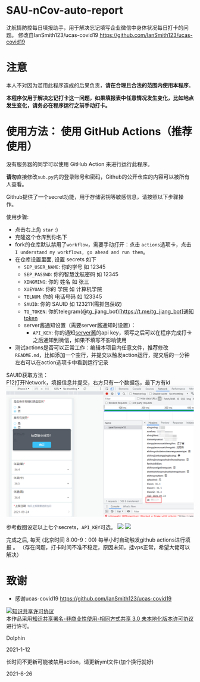 # SAU-nCov-auto-report
沈航情防控每日填报助手，用于解决忘记填写企业微信中身体状况每日打卡的问题。
修改自IanSmith123/ucas-covid19 https://github.com/IanSmith123/ucas-covid19


# 注意
本人不对因为滥用此程序造成的后果负责，**请在合理且合法的范围内使用本程序**。

**本程序仅用于解决忘记打卡这一问题，如果填报表中任意情况发生变化，比如地点发生变化，请务必在程序运行之前手动打卡。**




# 使用方法： 使用 GitHub Actions（推荐使用）
没有服务器的同学可以使用 GitHub Action 来进行运行此程序。

**请勿**直接修改`sub.py`内的登录账号和密码，Github的公开仓库的内容可以被所有人查看。

Github提供了一个secret功能，用于存储密钥等敏感信息，请按照以下步骤操作。

使用步骤:
- 点击右上角 `star` :)
- 克隆这个仓库到你名下
- fork的仓库默认禁用了`workflow`，需要手动打开：点击 `actions`选项卡，点击`I understand my workflows, go ahead and run them`。
- 在仓库设置里面, 设置 secrets 如下
   - `SEP_USER_NAME`: 你的学号 如 12345
  - `SEP_PASSWD`: 你的智慧沈航密码 如 12345
  - `XINGMING`: 你的 姓名 如 张三
  - `XUEYUAN`: 你的 学院 如 计算机学院
  - `TELNUM`: 你的 电话号码 如 123345
  - `SAUID`: 你的 SAUID 如 123211(需抓包获取)
  - `TG_TOKEN`: 你的telegram(@tg_jiang_bot)[https://t.me/tg_jiang_bot]通知token
  - server酱通知设置（需要server酱通知时设置）：
    - `API_KEY`: 你的通知[server酱](http://sc.ftqq.com/3.version)的api key，填写之后可以在程序完成打卡之后通知到微信，如果不填写不影响使用
- 测试actions是否可以正常工作：编辑本项目内任意文件，推荐修改`README.md`，比如添加一个空行，并提交以触发action运行，提交后的一分钟左右可以在action选项卡中看到运行记录

  
SAUID获取方法：   
F12打开Network，填报信息并提交，右方只有一个数据包，最下方有id
![](sauid.png)



参考截图设定以上七个secrets，`API_KEY`可选。
![](setting.png)
![](secrets.jpg)

完成之后, 每天  (北京时间 8:00-9：00) 每半小时自动触发github actions进行填报 。
（存在问题，打卡时间不准不稳定，原因未知，挂vps正常，希望大佬可以解决）


# 致谢
- 感谢ucas-covid19 https://github.com/IanSmith123/ucas-covid19


<a rel="license" href="http://creativecommons.org/licenses/by-nc-sa/3.0/"><img alt="知识共享许可协议" style="border-width:0" src="https://i.creativecommons.org/l/by-nc-sa/3.0/88x31.png" /></a><br />本作品采用<a rel="license" href="http://creativecommons.org/licenses/by-nc-sa/3.0/">知识共享署名-非商业性使用-相同方式共享 3.0 未本地化版本许可协议</a>进行许可。

Dolphin

2021-1-12



长时间不更新可能被禁用action，请更新yml文件(加个换行就好)

2021-6-26
